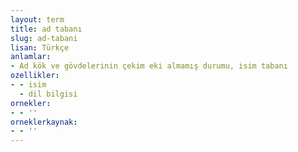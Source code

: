 ```yaml
---
layout: term
title: ad tabanı
slug: ad-tabani
lisan: Türkçe
anlamlar:
- Ad kök ve gövdelerinin çekim eki almamış durumu, isim tabanı
ozellikler:
- - isim
  - dil bilgisi
ornekler:
- - ''
orneklerkaynak:
- - ''
---
```

